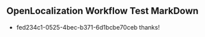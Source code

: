 ## OpenLocalization Workflow Test MarkDown
* fed234c1-0525-4bec-b371-6d1bcbe70ceb 
thanks!<!--HONumber=Mar16_HO4-->

